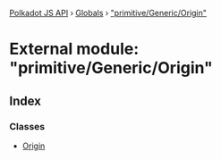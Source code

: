[Polkadot JS API](../README.md) › [Globals](../globals.md) › ["primitive/Generic/Origin"](_primitive_generic_origin_.md)

# External module: "primitive/Generic/Origin"

## Index

### Classes

* [Origin](../classes/_primitive_generic_origin_.origin.md)
